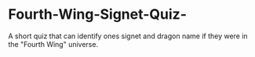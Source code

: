 # Fourth-Wing-Signet-Quiz-
A short quiz that can identify ones signet and dragon name if they were in the "Fourth Wing" universe.
